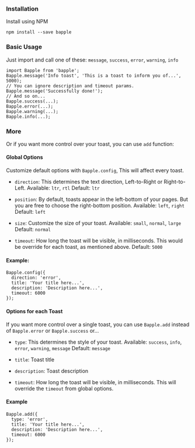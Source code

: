 ### Installation

Install using NPM

```
npm install --save bapple
```

### Basic Usage

Just import and call one of these: `message`, `success`, `error`, `warning`, `info`

```es6
import Bapple from 'bapple';
Bapple.message('Info toast', 'This is a toast to inform you of...', 5000);
// You can ignore description and timeout params.
Bapple.message('Successfully done!');
// And so on...
Bapple.success(...);
Bapple.error(...);
Bapple.warning(...);
Bapple.info(...);
```

### More

Or if you want more control over your toast, you can use `add` function:

#### Global Options

Customize default options with `Bapple.config`, This will affect every toast.

* `direction`: This determines the text direction, Left-to-Right or Right-to-Left.
  Available: `ltr`, `rtl`
  Default: `ltr`

* `position`: By default, toasts appear in the left-bottom of your pages. But you are free to choose the right-bottom position.
  Available: `left`, `right`
  Default: `left`

* `size`: Customize the size of your toast.
  Available: `small`, `normal`, `large`
  Default: `normal`

* `timeout`: How long the toast will be visible, in milliseconds. This would be override for each toast, as mentioned above.
  Default: `5000`

#### Example:

```es6
Bapple.config({
  direction: 'error',
  title: 'Your title here...',
  description: 'Description here...',
  timeout: 6000
});
```

#### Options for each Toast

If you want more control over a single toast, you can use `Bapple.add` instead of `Bapple.error` or `Bapple.success` or...

* `type`: This determines the style of your toast.
  Available: `success`, `info`, `error`, `warning`, `message`
  Default: `message`

* `title`: Toast title

* `description`: Toast description

* `timeout`: How long the toast will be visible, in milliseconds.
  This will override the `timeout` from global options.

#### Example

```es6
Bapple.add({
  type: 'error',
  title: 'Your title here...',
  description: 'Description here...',
  timeout: 6000
});
```
